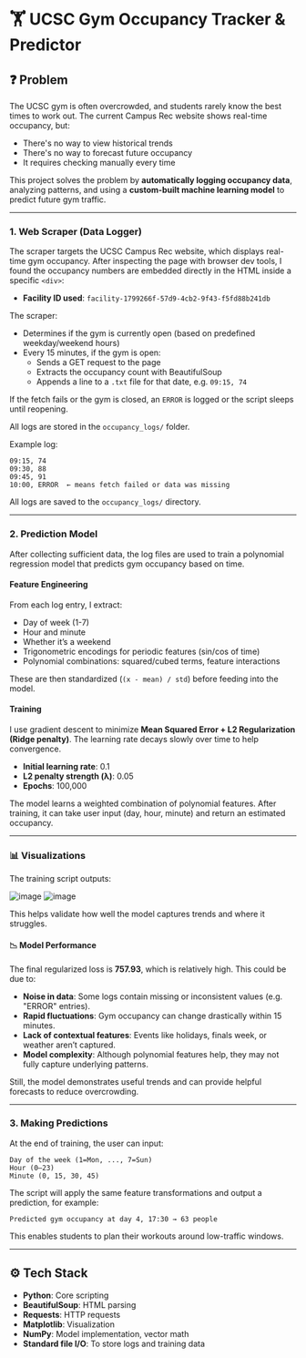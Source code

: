 # 🏋️ UCSC Gym Occupancy Tracker & Predictor

## ❓ Problem

The UCSC gym is often overcrowded, and students rarely know the best times to work out. The current Campus Rec website shows real-time occupancy, but:

* There's no way to view historical trends
* There's no way to forecast future occupancy
* It requires checking manually every time

This project solves the problem by **automatically logging occupancy data**, analyzing patterns, and using a **custom-built machine learning model** to predict future gym traffic.

---

### 1. Web Scraper (Data Logger)

The scraper targets the UCSC Campus Rec website, which displays real-time gym occupancy. After inspecting the page with browser dev tools, I found the occupancy numbers are embedded directly in the HTML inside a specific `<div>`:

* **Facility ID used**: `facility-1799266f-57d9-4cb2-9f43-f5fd88b241db`

The scraper:
* Determines if the gym is currently open (based on predefined weekday/weekend hours)
* Every 15 minutes, if the gym is open:
  * Sends a GET request to the page
  * Extracts the occupancy count with BeautifulSoup
  * Appends a line to a `.txt` file for that date, e.g. `09:15, 74`

If the fetch fails or the gym is closed, an `ERROR` is logged or the script sleeps until reopening.

All logs are stored in the `occupancy_logs/` folder.

Example log:

```
09:15, 74
09:30, 88
09:45, 91
10:00, ERROR  ← means fetch failed or data was missing
```

All logs are saved to the `occupancy_logs/` directory.

---

### 2. Prediction Model

After collecting sufficient data, the log files are used to train a polynomial regression model that predicts gym occupancy based on time.

#### Feature Engineering

From each log entry, I extract:

* Day of week (1-7)
* Hour and minute
* Whether it’s a weekend
* Trigonometric encodings for periodic features (sin/cos of time)
* Polynomial combinations: squared/cubed terms, feature interactions

These are then standardized (`(x - mean) / std`) before feeding into the model.

#### Training

I use gradient descent to minimize **Mean Squared Error + L2 Regularization (Ridge penalty)**. The learning rate decays slowly over time to help convergence.

* **Initial learning rate**: 0.1
* **L2 penalty strength (λ)**: 0.05
* **Epochs**: 100,000

The model learns a weighted combination of polynomial features. After training, it can take user input (day, hour, minute) and return an estimated occupancy.

---

### 📊 Visualizations

The training script outputs:

![image](https://github.com/user-attachments/assets/0627ab75-8f1a-4230-b3d7-685d6d7dbd7c)
![image](https://github.com/user-attachments/assets/ead4d9ab-9157-4c46-9016-5d9f5eea7eda)

This helps validate how well the model captures trends and where it struggles.

#### 📉 Model Performance

The final regularized loss is **757.93**, which is relatively high. This could be due to:

* **Noise in data**: Some logs contain missing or inconsistent values (e.g. "ERROR" entries).
* **Rapid fluctuations**: Gym occupancy can change drastically within 15 minutes.
* **Lack of contextual features**: Events like holidays, finals week, or weather aren’t captured.
* **Model complexity**: Although polynomial features help, they may not fully capture underlying patterns.

Still, the model demonstrates useful trends and can provide helpful forecasts to reduce overcrowding.

---

### 3. Making Predictions

At the end of training, the user can input:

```
Day of the week (1=Mon, ..., 7=Sun)
Hour (0–23)
Minute (0, 15, 30, 45)
```

The script will apply the same feature transformations and output a prediction, for example:

```
Predicted gym occupancy at day 4, 17:30 → 63 people
```

This enables students to plan their workouts around low-traffic windows.

---

## ⚙️ Tech Stack

* **Python**: Core scripting
* **BeautifulSoup**: HTML parsing
* **Requests**: HTTP requests
* **Matplotlib**: Visualization
* **NumPy**: Model implementation, vector math
* **Standard file I/O**: To store logs and training data
